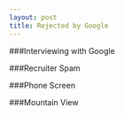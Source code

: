 ```yaml
---
layout: post
title: Rejected by Google
---
```


<!-- more -->

###Interviewing with Google

###Recruiter Spam

###Phone Screen

###Mountain View